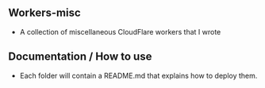 ## Workers-misc
- A collection of miscellaneous CloudFlare workers that I wrote


## Documentation / How to use
- Each folder will contain a README.md that explains how to deploy them.
